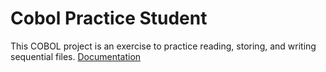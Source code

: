 # Cobol Practice Student
This COBOL project is an exercise to practice reading, storing, and writing sequential files.
[Documentation](docs/Documentation)